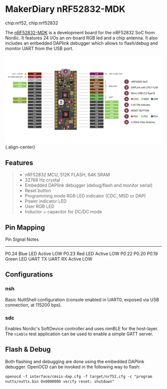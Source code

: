 MakerDiary nRF52832-MDK
=======================

chip:nrf52, chip:nrf52832

The [nRF52832-MDK](https://wiki.makerdiary.co/nrf52832-mdk) is a
development board for the nRF52832 SoC from Nordic. It features 24 I/Os
an on-board RGB led and a chip antenna. It also includes an embedded
DAPlink debugger which allows to flash/debug and monitor UART from the
USB port.

![Pinout diagram](pinout.png){.align-center}

Features
--------

> -   nRF52832 MCU, 512K FLASH, 64K SRAM
> -   32768 Hz crystal
> -   Embedded DAPlink debugger (debug/flash and monitor serial)
> -   Reset button
> -   Programming mode RGB LED indicator (CDC, MSD or DAP)
> -   Power indicator LED
> -   User RGB LED
> -   Inductor + capacitor for DC/DC mode

Pin Mapping
-----------

  Pin                 Signal                      Notes
  ------------------- --------------------------- ------------
  P0.24               Blue LED                    Active LOW
  P0.23               Red LED                     Active LOW
  P0.22 P0.20 P0.19   Green LED UART TX UART RX   Active LOW

Configurations
--------------

### nsh

Basic NuttShell configuration (console enabled in UART0, exposed via USB
connection, at 115200 bps).

### sdc

Enables Nordic\'s SoftDevice controller and uses nimBLE for the
host-layer. The `nimble` test application can be used to enable a simple
GATT server.

Flash & Debug
-------------

Both flashing and debugging are done using the embedded DAPlink
debugger. OpenOCD can be invoked in the following way to flash:

    openocd -f interface/cmsis-dap.cfg -f target/nrf52.cfg -c "program nuttx/nuttx.bin 0x0000000 verify reset; shutdown"
